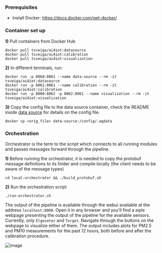 ### Prerequisites

- Install Docker: https://docs.docker.com/get-docker/

### Container set up

**1)** Pull containers from Docker Hub

`docker pull tsveiga/ai4iot:datasource`  
`docker pull tsveiga/ai4iot:calibration`  
`docker pull tsveiga/ai4iot:visualization`

**2)** In different terminals, run:

`docker run -p 8060:8061 --name data-source --rm -it tsveiga/ai4iot:datasource`  
`docker run -p 8061:8061 --name calibration --rm -it tsveiga/ai4iot:calibration`  
`docker run -p 8000:8062 -p 8062:8061 --name visualization --rm -it tsveiga/ai4iot:visualization`
      
**3)** Copy the config file to the data source container, check the README inside [data source](data-source.md) for details on the config file.
 
 `docker cp <orig_file> data-source:/config/.aqdata`  

### Orchestration

Orchestrator is the term to the script which connects to all running modules and passes messages forward through the pipeline.

**1)** Before running the orchestrator, it is needed to copy the protobuf message definitions to its folder and compile locally (the client needs to be aware of the message types)

`cd local-orchestrator && ./build_protobuf.sh`

**2)** Run the orchestration script

`./run-orchestrator.sh`

The output of the pipeline is available through the webui available at the address `localhost:8000`. Open it in any browser and you'll find a siple webpage presenting the output of the pipeline for the available sensors. Currently, only `Elgeseter` and `Torget`. Navigate through the buttons on the webpage to visualize either of them. The output includes plots for PM2.5 and PM10 measurements for the past 12 hours, both before and after the calibration procedure.

![image](https://user-images.githubusercontent.com/45718165/143457667-9fba09d4-b0b3-494f-ab63-4378e5d91c63.png)
